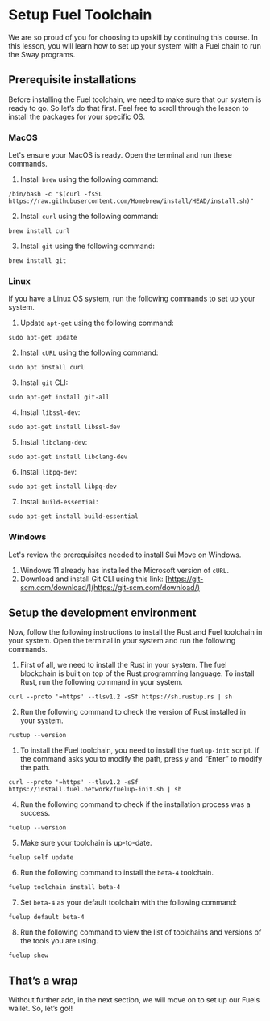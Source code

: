 # Setup Fuel Toolchain

We are so proud of you for choosing to upskill by continuing this course. In this lesson, you will learn how to set up your system with a Fuel chain to run the Sway programs.

## Prerequisite installations

Before installing the Fuel toolchain, we need to make sure that our system is ready to go. So let’s do that first. Feel free to scroll through the lesson to install the packages for your specific OS.

### MacOS

Let's ensure your MacOS is ready. Open the terminal and run these commands.

1. Install `brew` using the following command:

```
/bin/bash -c "$(curl -fsSL https://raw.githubusercontent.com/Homebrew/install/HEAD/install.sh)"
```

2. Install `curl` using the following command:

```
brew install curl
```

3. Install `git` using the following command:

```
brew install git
```

### Linux

If you have a Linux OS system, run the following commands to set up your system.

1. Update `apt-get` using the following command:

```
sudo apt-get update
```

2. Install `cURL` using the following command:
    
 ```
sudo apt install curl
```
    
3. Install `git` CLI:
    
```
sudo apt-get install git-all
```

4. Install `libssl-dev`:

```
sudo apt-get install libssl-dev
```

5. Install `libclang-dev`:
    
```
sudo apt-get install libclang-dev
```
    
6. Install `libpq-dev`:
    
```
sudo apt-get install libpq-dev
```
    
7. Install `build-essential`:
    
```
sudo apt-get install build-essential
```
    

### Windows

Let's review the prerequisites needed to install Sui Move on Windows.

1. Windows 11 already has installed the Microsoft version of `cURL`.
2. Download and install Git CLI using this link: [https://git-scm.com/download/](https://git-scm.com/download/)

## Setup the development environment

Now, follow the following instructions to install the Rust and Fuel toolchain in your system. Open the terminal in your system and run the following commands.

1. First of all, we need to install the Rust in your system. The fuel blockchain is built on top of the Rust programming language. To install Rust, run the following command in your system.

```
curl --proto '=https' --tlsv1.2 -sSf https://sh.rustup.rs | sh
```

2. Run the following command to check the version of Rust installed in your system.

```
rustup --version
```

1. To install the Fuel toolchain, you need to install the `fuelup-init` script. If the command asks you to modify the path, press `y` and “Enter” to modify the path.

```
curl --proto '=https' --tlsv1.2 -sSf https://install.fuel.network/fuelup-init.sh | sh
```

4. Run the following command to check if the installation process was a success.

```
fuelup --version
```

5. Make sure your toolchain is up-to-date. 

```
fuelup self update
```

6. Run the following command to install the `beta-4` toolchain.

```
fuelup toolchain install beta-4
```

7. Set `beta-4` as your default toolchain with the following command:

```
fuelup default beta-4
```

8. Run the following command to view the list of toolchains and versions of the tools you are using.

```
fuelup show
```

## That’s a wrap

Without further ado, in the next section, we will move on to set up our Fuels wallet. So, let’s go!!
